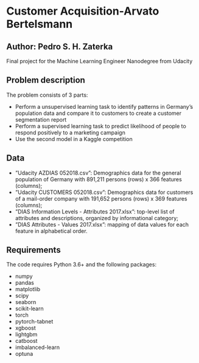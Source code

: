 # Customer Acquisition-Arvato Bertelsmann
## Author: Pedro S. H. Zaterka

Final project for the Machine Learning Engineer Nanodegree from Udacity

## Problem description

The problem consists of 3 parts:
- Perform a unsupervised learning task to identify patterns
in Germany’s population data and compare it to customers to create a customer segmentation report
- Perform a supervised learning task to predict likelihood
of people to respond positively to a marketing campaign
- Use the second model in a Kaggle competition

## Data
- ”Udacity AZDIAS 052018.csv”: Demographics data
for the general population of Germany with 891,211
persons (rows) x 366 features (columns);
- ”Udacity CUSTOMERS 052018.csv”: Demographics
data for customers of a mail-order company with
191,652 persons (rows) x 369 features (columns);
- ”DIAS Information Levels - Attributes 2017.xlsx”:
top-level list of attributes and descriptions, organized
by informational category;
- ”DIAS Attributes - Values 2017.xlsx”: mapping of
data values for each feature in alphabetical order.


## Requirements
The code requires Python 3.6+ and the following packages:
- numpy
- pandas
- matplotlib
- scipy
- seaborn
- scikit-learn
- torch
- pytorch-tabnet
- xgboost
- lightgbm
- catboost
- imbalanced-learn
- optuna
